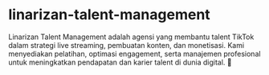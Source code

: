 # linarizan-talent-management
Linarizan Talent Management adalah agensi yang membantu talent TikTok dalam strategi live streaming, pembuatan konten, dan monetisasi. Kami menyediakan pelatihan, optimasi engagement, serta manajemen profesional untuk meningkatkan pendapatan dan karier talent di dunia digital. 🚀
